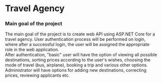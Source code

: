 # Travel Agency

### Main goal of the project

<p>The main goal of the project is to create web API using ASP.NET Core for a travel agency. User authentication process will be performed on login, where after a successful login, the user will be assigned the appropriate role in the web application.<br>After authentication, "basic" user will have the option of viewing all possible destinations, sorting prices according to the user's wishes, choosing the mode of travel (bus, airplane), booking a trip and various other options.<br>Administrator will have options for adding new destinations, correcting prices, reviewing applicants etc.</p>
